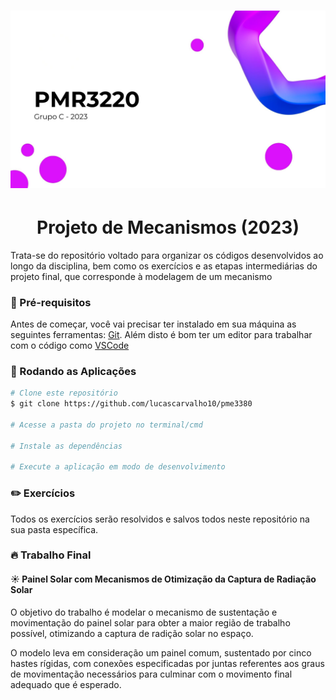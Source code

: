 <h1 align="center">
  <img alt="projeto-mecanismos" title="#pmer3220-2023" src="./pmr3220.jpg" />
</h1>

<h1 align="center">Projeto de Mecanismos (2023)</h1>

Trata-se do repositório voltado para organizar os códigos desenvolvidos ao longo da disciplina, bem como os exercícios e as etapas intermediárias do projeto final, que corresponde à modelagem de um mecanismo 

### 📝 Pré-requisitos

Antes de começar, você vai precisar ter instalado em sua máquina as seguintes ferramentas: [Git](https://git-scm.com).  Além disto é bom ter um editor para trabalhar com o código como [VSCode](https://code.visualstudio.com/)

### 🍁 Rodando as Aplicações

```bash
# Clone este repositório
$ git clone https://github.com/lucascarvalho10/pme3380

# Acesse a pasta do projeto no terminal/cmd

# Instale as dependências

# Execute a aplicação em modo de desenvolvimento
```

### ✏️ Exercícios 

Todos os exercícios serão resolvidos e salvos todos neste repositório na sua pasta específica. 

### 🔥 Trabalho Final

#### ☀️ Painel Solar com Mecanismos de Otimização da Captura de Radiação Solar

O objetivo do trabalho é modelar o mecanismo de sustentação e movimentação do painel solar para obter a maior região de trabalho possível, otimizando a captura de radição solar no espaço.

O modelo leva em consideração um painel comum, sustentado por cinco hastes rígidas, com conexões especificadas por juntas referentes aos graus de movimentação necessários para culminar com o movimento final adequado que é esperado.
